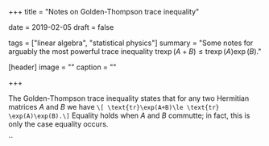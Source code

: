 +++
title = "Notes on Golden-Thompson trace inequality"

date = 2019-02-05
draft = false

tags = ["linear algebra", "statistical physics"]
summary = "Some notes for arguably the most powerful trace inequality $\text{tr}\exp(A+B)\le \text{tr} \exp(A)\exp(B)$."

[header]
image = ""
caption = ""

+++

The Golden-Thompson trace inequality states that for any two Hermitian matrices $A$ and $B$ we have
`\[ \text{tr}\exp(A+B)\le \text{tr} \exp(A)\exp(B).\]`
Equality holds when $A$ and $B$ commutte; in fact, this is only the case equality occurs.

``